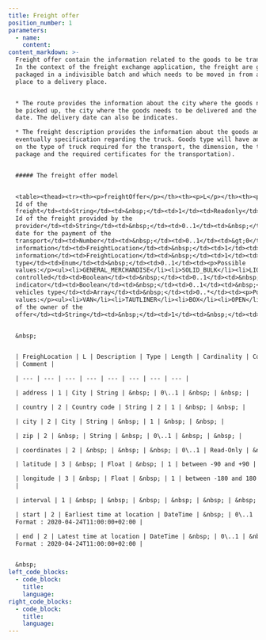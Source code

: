 ```yaml
---
title: Freight offer
position_number: 1
parameters:
  - name:
    content:
content_markdown: >-
  Freight offer contain the information related to the goods to be transported.
  In the context of the freight exchange application, the freight are goods
  packaged in a indivisible batch and which needs to be moved in from a loading
  place to a delivery place.


  * The route provides the information about the city where the goods needs to
  be picked up, the city where the goods needs to be delivered and the loading
  date. The delivery date can also be indicates.

  * The freight description provides the information about the goods and
  eventually specification regarding the truck. Goods type will have an impact
  on the type of truck required for the transport, the dimension, the transport
  package and the required certificates for the transportation).


  ##### The freight offer model


  <table><thead><tr><th><p>freightOffer</p></th><th><p>L</p></th><th><p>Description</p></th><th><p>Type</p></th><th><p>Length</p></th><th><p>Cardinality</p></th><th><p>Constraint</p></th><th><p>Comment</p></th></tr></thead><thead><tr><th><p>freightOffer</p></th><th><p>L</p></th><th><p>Description</p></th><th><p>Type</p></th><th><p>Length</p></th><th><p>Cardinality</p></th><th><p>Constraint</p></th><th><p>Comment</p></th></tr></thead><tbody><tr><td>offerId</td><td>1</td><td>Unique
  Id of the
  freight</td><td>String</td><td>&nbsp;</td><td>1</td><td>Readonly</td><td>&nbsp;</td></tr><tr><td>externalId</td><td>1</td><td>external
  Id of the freight provided by the
  provider</td><td>String</td><td>&nbsp;</td><td>0..1</td><td>&nbsp;</td><td>&nbsp;</td></tr><tr><td>paymentDue</td><td>1</td><td>Due
  date for the payment of the
  transport</td><td>Number</td><td>&nbsp;</td><td>0..1</td><td>&gt;0</td><td>&nbsp;</td></tr><tr><td>pickUp</td><td>1</td><td>Pickup
  information</td><td>FreightLocation</td><td>&nbsp;</td><td>1</td><td>&nbsp;</td><td><p>&nbsp;</p></td></tr><tr><td>delivery</td><td>1</td><td>Delivery
  information</td><td>FreightLocation</td><td>&nbsp;</td><td>1</td><td>&nbsp;</td><td><p>&nbsp;</p></td></tr><tr><td>freightDescritpion</td><td>1</td><td>&nbsp;</td><td>&nbsp;</td><td>&nbsp;</td><td>&nbsp;</td><td>&nbsp;</td><td>&nbsp;</td></tr><tr><td>type</td><td>2</td><td>Goods
  type</td><td>Enum</td><td>&nbsp;</td><td>0..1</td><td><p>Possible
  values:</p><ul><li>GENERAL_MERCHANDISE</li><li>SOLID_BULK</li><li>LIQUID_BULK</li><li>ABNORMAL</li><li>CONTAINER</li></ul></td><td>&nbsp;</td></tr><tr><td>netWeight</td><td>2</td><td>Weight</td><td>Number</td><td>&nbsp;</td><td>0..1</td><td>0-999</td><td>&nbsp;</td></tr><tr><td>length</td><td>2</td><td>Length</td><td>Number</td><td>&nbsp;</td><td>0..1</td><td>0-25</td><td>&nbsp;</td></tr><tr><td>volume</td><td>2</td><td>Volume</td><td>Number</td><td>&nbsp;</td><td>0..1</td><td>0-999</td><td>&nbsp;</td></tr><tr><td><p>temperatureControlled</p></td><td>2</td><td>Temperature
  controlled</td><td>Boolean</td><td>&nbsp;</td><td>0..1</td><td>&nbsp;</td><td><p>&nbsp;</p></td></tr><tr><td>hazardousness.hazardous</td><td>2</td><td>Hazardous
  indicator</td><td>Boolean</td><td>&nbsp;</td><td>0..1</td><td>&nbsp;</td><td>&nbsp;</td></tr><tr><td>requiredVehicles</td><td>2</td><td>Required
  vehicles type</td><td>Array</td><td>&nbsp;</td><td>0..*</td><td><p>Possible
  values:</p><ul><li>VAN</li><li>TAUTLINER</li><li>BOX</li><li>OPEN</li><li>TRAX_WALKING_FLOOR</li><li>COIL</li><li>JUMBO</li><li>MEGATRAILER</li><li>ISOTHERMIC</li><li>REFRIGERATED</li><li>FREEZER</li><li>MULTI_TEMPERATURE</li><li>PUBLIC_WORKS_TIPPER</li><li>CEREAL_TIPPER</li><li>STEEL_TROUGH</li><li>ARMOURED_TROUGH</li><li>PALLETABLE_BULK</li><li>WALKING_FLOOR</li><li>LIQUID_TANK</li><li>PULVERULENT_TANK</li><li>FLAT</li><li>LOWLOADER</li><li>CONTAINER_20</li><li>CONTAINER_40</li><li>CONTAINER_45</li></ul></td><td>&nbsp;</td></tr><tr><td>owner.login</td><td>1</td><td>Username
  of the owner of the
  offer</td><td>String</td><td>&nbsp;</td><td>1</td><td>&nbsp;</td><td>&nbsp;</td></tr><tr><td>addInfo.comment</td><td>1</td><td>Comment</td><td>String</td><td>&nbsp;</td><td>0..1</td><td>&nbsp;</td><td>&nbsp;</td></tr></tbody></table>


  &nbsp;


  | FreighLocation | L | Description | Type | Length | Cardinality | Constraint
  | Comment |

  | --- | --- | --- | --- | --- | --- | --- | --- |

  | address | 1 | City | String | &nbsp; | 0\..1 | &nbsp; | &nbsp; |

  | country | 2 | Country code | String | 2 | 1 | &nbsp; | &nbsp; |

  | city | 2 | City | String | &nbsp; | 1 | &nbsp; | &nbsp; |

  | zip | 2 | &nbsp; | String | &nbsp; | 0\..1 | &nbsp; | &nbsp; |

  | coordinates | 2 | &nbsp; | &nbsp; | &nbsp; | 0\..1 | Read-Only | &nbsp; |

  | latitude | 3 | &nbsp; | Float | &nbsp; | 1 | between -90 and +90 | &nbsp; |

  | longitude | 3 | &nbsp; | Float | &nbsp; | 1 | between -180 and 180 | &nbsp;
  |

  | interval | 1 | &nbsp; | &nbsp; | &nbsp; | &nbsp; | &nbsp; | &nbsp; |

  | start | 2 | Earliest time at location | DateTime | &nbsp; | 0\..1 | &nbsp; |
  Format : 2020-04-24T11:00:00+02:00 |

  | end | 2 | Latest time at location | DateTime | &nbsp; | 0\..1 | &nbsp; |
  Format : 2020-04-24T11:00:00+02:00 |


  &nbsp;
left_code_blocks:
  - code_block:
    title:
    language:
right_code_blocks:
  - code_block:
    title:
    language:
---
```

